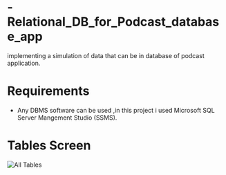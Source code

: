 # -Relational_DB_for_Podcast_database_app
implementing a simulation of data that can be in database of podcast application.

# Requirements
- Any DBMS software can be used ,in this project i used Microsoft SQL Server Mangement Studio (SSMS).

# Tables Screen
![All Tables](https://user-images.githubusercontent.com/75391814/175987026-42ef0667-7066-4993-abb5-2f669710c47d.png)
